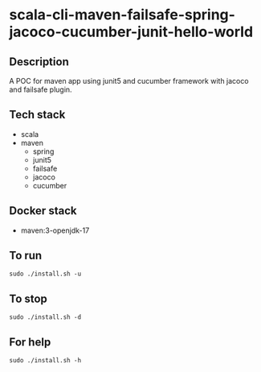 # scala-cli-maven-failsafe-spring-jacoco-cucumber-junit-hello-world

## Description
A POC for maven app using junit5
and cucumber framework
 with jacoco
and failsafe plugin.

## Tech stack
- scala
- maven
	- spring
  - junit5
  - failsafe
  - jacoco
  - cucumber

## Docker stack
- maven:3-openjdk-17

## To run
`sudo ./install.sh -u`

## To stop
`sudo ./install.sh -d`

## For help
`sudo ./install.sh -h`
